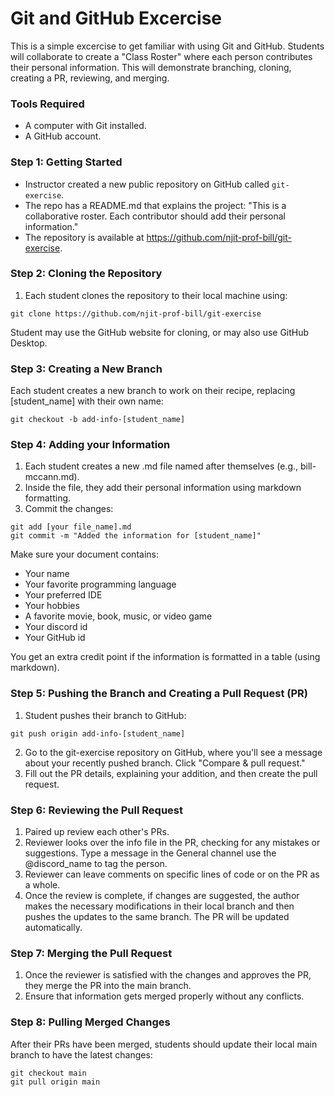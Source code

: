 # Git and GitHub Excercise
This is a simple excercise to get familiar with using Git and GitHub. Students will collaborate to create a "Class Roster" where each person contributes their personal information. This will demonstrate branching, cloning, creating a PR, reviewing, and merging.

### Tools Required
- A computer with Git installed.
- A GitHub account.

### Step 1: Getting Started
- Instructor created a new public repository on GitHub called `git-exercise`.
- The repo has a README.md that explains the project: "This is a collaborative roster. Each contributor should add their personal information."
- The repository is available at https://github.com/njit-prof-bill/git-exercise.

### Step 2: Cloning the Repository
1. Each student clones the repository to their local machine using:
```
git clone https://github.com/njit-prof-bill/git-exercise
```

Student may use the GitHub website for cloning, or may also use GitHub Desktop.

### Step 3: Creating a New Branch
Each student creates a new branch to work on their recipe, replacing [student_name] with their own name:
```
git checkout -b add-info-[student_name]
```

### Step 4: Adding your Information
1. Each student creates a new .md file named after themselves (e.g., bill-mccann.md).
2. Inside the file, they add their personal information using markdown formatting.
3. Commit the changes:
```
git add [your file_name].md
git commit -m "Added the information for [student_name]"
```

Make sure your document contains:
- Your name
- Your favorite programming language
- Your preferred IDE
- Your hobbies
- A favorite movie, book, music, or video game
- Your discord id
- Your GitHub id

You get an extra credit point if the information is formatted in a table (using markdown).

### Step 5: Pushing the Branch and Creating a Pull Request (PR)
1. Student pushes their branch to GitHub:
```
git push origin add-info-[student_name]
```
2. Go to the git-exercise repository on GitHub, where you'll see a message about your recently pushed branch. Click "Compare & pull request."
3. Fill out the PR details, explaining your addition, and then create the pull request.

### Step 6: Reviewing the Pull Request
1. Paired up review each other's PRs.
2. Reviewer looks over the info file in the PR, checking for any mistakes or suggestions. Type a message in the General channel use the @discord_name to tag the person.
3. Reviewer can leave comments on specific lines of code or on the PR as a whole.
4. Once the review is complete, if changes are suggested, the author makes the necessary modifications in their local branch and then pushes the updates to the same branch. The PR will be updated automatically.

### Step 7: Merging the Pull Request
1. Once the reviewer is satisfied with the changes and approves the PR, they merge the PR into the main branch.
2. Ensure that information gets merged properly without any conflicts.

### Step 8: Pulling Merged Changes
After their PRs have been merged, students should update their local main branch to have the latest changes:
```
git checkout main
git pull origin main
```
